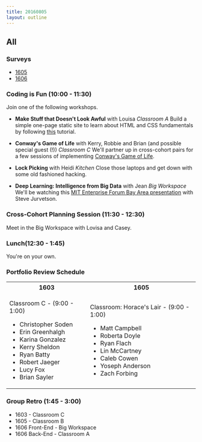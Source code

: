 ```yaml
---
title: 20160805
layout: outline
---
```


## All

### Surveys
<!-- * [1603]() -->
* [1605](https://docs.google.com/forms/d/e/1FAIpQLSe76qtSUtw-1MnIWhDq--8WO2Ai1xypQWbcZJkxqQtlAWmThw/viewform)
* [1606](https://goo.gl/forms/S32A6Mlgm3RY7tLi1)

### Coding is Fun (10:00 - 11:30)
Join one of the following workshops.

* **Make Stuff that Doesn't Look Awful** with Louisa
*Classroom A*
Build a simple one-page static site to learn about HTML and CSS fundamentals by following [this](https://github.com/turingschool-examples/introductory-static-site) tutorial.

* **Conway's Game of Life** with Kerry, Robbie and Brian (and possible special guest (!))
*Classroom C*
We'll partner up in cross-cohort pairs for a few sessions of implementing [Conway's Game of Life](https://en.wikipedia.org/wiki/Conway%27s_Game_of_Life).

* **Lock Picking** with Heidi
*Kitchen*
Close those laptops and get down with some old fashioned hacking.

* **Deep Learning: Intelligence from Big Data** with Jean
*Big Workspace*
We'll be watching this [MIT Enterprise Forum Bay Area presentation](https://www.youtube.com/watch?v=czLI3oLDe8M) with Steve Jurvetson.

### Cross-Cohort Planning Session (11:30 - 12:30)
Meet in the Big Workspace with Lovisa and Casey.

### Lunch(12:30 - 1:45)
You're on your own.

### Portfolio Review Schedule
<table>
  <tbody>
    <tr>
      <th>1603</th>
      <th>1605</th>
    </tr>
    <tr>
      <td>
        <p>Classroom C - (9:00 - 1:00)</p>
        <ul>
          <li>Christopher Soden</li>
          <li>Erin Greenhalgh</li>
          <li>Karina Gonzalez</li>
          <li>Kerry Sheldon</li>
          <li>Ryan Batty</li>
          <li>Robert Jaeger</li>
          <li>Lucy Fox</li>
          <li>Brian Sayler</li>
        </ul>
      </td>
      <td>
        <p>Classroom: Horace's Lair - (9:00 - 1:00)</p>
        <ul>
          <li>Matt Campbell</li>
          <li>Roberta Doyle</li>
          <li>Ryan Flach</li>
          <li>Lin McCartney</li>
          <li>Caleb Cowen</li>
          <li>Yoseph Anderson</li>
          <li>Zach Forbing</li>
        </ul>
      </td>
    </tr>
  </tbody>
</table>

### Group Retro (1:45 - 3:00)
* 1603 - Classroom C
* 1605 - Classroom B
* 1606 Front-End - Big Workspace
* 1606 Back-End - Classroom A
